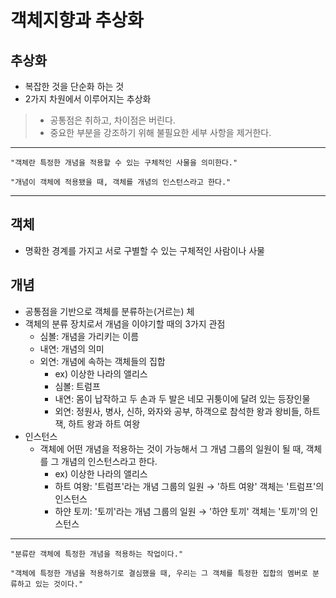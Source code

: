 # 객체지향과 추상화

## 추상화

* 복잡한 것을 단순화 하는 것
* 2가지 차원에서 이루어지는 추상화

> - 공통점은 취하고, 차이점은 버린다.
> - 중요한 부분을 강조하기 위해 불필요한 세부 사항을 제거한다.

***

```
"객체란 특정한 개념을 적용할 수 있는 구체적인 사물을 의미한다."

"개념이 객체에 적용됐을 때, 객체를 개념의 인스턴스라고 한다."
```

***

## 객체

* 명확한 경계를 가지고 서로 구별할 수 있는 구체적인 사람이나 사물


## 개념

* 공통점을 기반으로 객체를 분류하는(거르는) 체
* 객체의 분류 장치로서 개념을 이야기할 때의 3가지 관점
  * 심볼: 개념을 가리키는 이름
  * 내연: 개념의 의미
  * 외연: 개념에 속하는 객체들의 집합
    * ex) 이상한 나라의 앨리스
    * 심볼: 트럼프
    * 내연: 몸이 납작하고 두 손과 두 발은 네모 귀퉁이에 달려 있는 등장인물
    * 외연: 정원사, 병사, 신하, 와자와 공부, 하객으로 참석한 왕과 왕비들, 하트 잭, 하트 왕과 하트 여왕
* 인스턴스
  * 객체에 어떤 개념을 적용하는 것이 가능해서 그 개념 그룹의 일원이 될 때, 객체를 그 개념의 인스턴스라고 한다.
    * ex) 이상한 나라의 앨리스
    * 하트 여왕: '트럼프'라는 개념 그룹의 일원 → '하트 여왕' 객체는 '트럼프'의 인스턴스
    * 하얀 토끼: '토끼'라는 개념 그룹의 일원 → '하얀 토끼' 객체는 '토끼'의 인스턴스

***

```
"분류란 객체에 특정한 개념을 적용하는 작업이다."

"객체에 특정한 개념을 적용하기로 결심했을 때, 우리는 그 객체를 특정한 집합의 멤버로 분류하고 있는 것이다."
```
